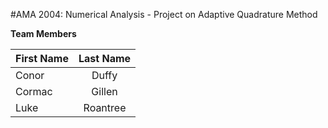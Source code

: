 #AMA 2004: Numerical Analysis - Project on Adaptive Quadrature Method


**Team Members**

| First Name    | Last Name     |
| ------------- |:-------------:|
| Conor         | Duffy         |
| Cormac        | Gillen        |
| Luke          | Roantree      |
